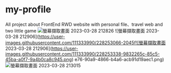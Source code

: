 # my-profile
All project about FrontEnd
RWD website with personal file、travel web and two little game
![螢幕擷取畫面 2023-03-28 212826](https://user-images.githubusercontent.com/111333990/228253033-5b3bf131-e3a5-4e9f-9ff3-34dc2ce6367f.png)
![螢幕擷取畫面 2023-03-28 212906](https://user-images.githubusercontent.com/111333990/228253066-2045f![螢幕擷取畫面 2023-03-28 212906](https://user-images.githubusercontent.com/111333990/228253338-9832265c-85c5-45ba-a0f7-9a4b0ca8c945.png)
e76-90a9-4866-b4a6-acb91d19aec1.png)
![螢幕擷取畫面 2023-03-28 213015](https://user-images.githubusercontent.com/111333990/228253081-1dea5080-ab32-43d2-bb5e-7e5203577fbf.png)
